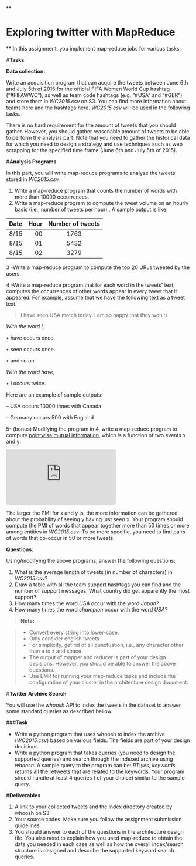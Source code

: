 **

**Exploring twitter with MapReduce**
=============

**
In this assignment, you implement map-reduce jobs for various tasks:


#**Tasks**

**Data collection:** 
 
 Write an acquisition program that can acquire the tweets between June 6th and July 5th of 2015 for the official FIFA Women World Cup hashtag (“#FIFAWWC”), as well as team code hashtags (e.g. “#USA” and “#GER”) and store them in *WC2015.csv* on S3. You can find more information about teams [here](http://www.fifa.com/womensworldcup/teams/) and the hashtags [here](https://twitter.com/fifawwc). *WC2015.csv* will be used in the following tasks.
 
There is no hard requirement for the amount of tweets that you should gather. However, you should gather reasonable amount of tweets to be able to perform the analysis part. Note that you need to gather the historical data for which you need to design a strategy and use techniques such as web scrapping for the specified time frame (June 6th and July 5th of 2015).

#**Analysis Programs**

 In this part, you will write map-reduce programs to analyze the tweets stored in *WC2015.csv*
 
 1. Write a map-reduce program that counts the number of words with more than 10000 occurrences.
 2. Write a map-reduce program to compute the tweet volume on an hourly basis (i.e., number of tweets per hour) .  A sample output is like:

| Date     | Hour | Number of tweets   |
| :------- | ----: | :---: |
| 8/15 | 00|  1763    |
| 8/15     | 01   |   5432   |
| 8/15     | 02    |  3279  |

 3  -Write a map-reduce program to compute the top 20 URLs tweeted by the users
 
 4  -Write a map-reduce program that for each word in the tweets' text,  computes the occurrences of other words appear in every tweet that it appeared.
For example, assume that we have the following text as a tweet text.

> I have seen USA match today. I am so happy that they won :)

*With the word I,*

• have occurs once.

• seen occurs once.

• and so on.

*With the word have,*

• I occurs twice.

Here are an example of sample outputs:

– USA occurs 10000 times with Canada

– Germany occurs 500 with England


 

5- (bonus) Modifying the program in 4, write a map-reduce program to compute [pointwise mutual information](http://en.wikipedia.org/wiki/Pointwise_mutual_information), which is a function of two events x and y:

  ![enter image description here](http://www.sciweavers.org/tex2img.php?eq=%24PMI%28x%2Cy%29%3D%5Clog%5Cfrac%7BP%28x%2Cy%29%7D%7BP%28x%29P%28y%29%7D%24&bc=White&fc=Black&im=jpg&fs=12&ff=arev&edit=0)
  
  The larger the  PMI for x and y is, the more information can be gathered about the probability of seeing y having just seen x. Your program should compute the PMI of words  that appear together more than 50 times or more among entities in *WC2015.csv*. To be more specific,  you need to find pairs of words that co-occur in 50 or more tweets. 



**Questions:** 

Using/modifying the above programs, answer the following questions:

 1. What is the average length of tweets (in number of characters) in *WC2015.csv*?
 2. Draw a table with all the team support hashtags you can find and the number of support messages. What country did get apparently the most support?
 3. How many times the word *USA* occur with the word *Japan*?
 4. How many times the word *champion* occur with the word *USA*?


> **Note:**

> -  Convert every string into lower-case.
> -  Only consider english tweets
> -  For simplicity, get rid of all punctuation, i.e., any character other than a to z and space. 
> - The output of mapper and reducer is part of your design decisions. However, you should be able to answer the above questions.
> - Use EMR for running your map-reduce tasks and include the configuration of your cluster in the architecture design document.



#**Twitter Archive Search**

You will use the *whoosh* API to index the tweets in the dataset to answer some standard queries as described bellow.

###**Task**

 - Write a python program that uses whoosh to index the archive (*WC2015.csv*) based on various fields. The fields are part of your design decisions.
 - Write a python program that takes queries (you need to design the supported queries)  and search through the indexed archive using *whoosh.* A sample query to the program can be: *RT:yes, keywords* returns all the retweets  that are related to the keywords. Your program should handle at least 4 queries ( of your choice) similar to the sample query.



#**Deliverables**

 1. A link to your collected tweets and the index directory created by whoosh on S3
 2. Your source codes. Make sure you follow the assignment submission guidelines 
 2. You should  answer to each of the questions in the architecture design file. You also need to explain how you used map-reduce to obtain the data you needed in each case as well as how the overall index/search structure is designed and describe the supported keyword search queries.
